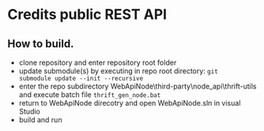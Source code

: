 # Credits public REST API

## How to build.
- clone repository and enter repository root folder
- update submodule(s) by executing in repo root directory: <code>git submodule update --init --recursive</code>
- enter the repo subdirectory WebApiNode\third-party\node_api\thrift-utils and execute batch file <code>thrift_gen_node.bat</code>
- return to WebApiNode direcotry and open WebApiNode.sln in visual Studio
- build and run
